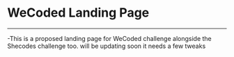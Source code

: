 # WeCoded Landing Page

---

-This is a proposed landing page for WeCoded challenge alongside the Shecodes challenge too. will be updating soon it needs a few tweaks
